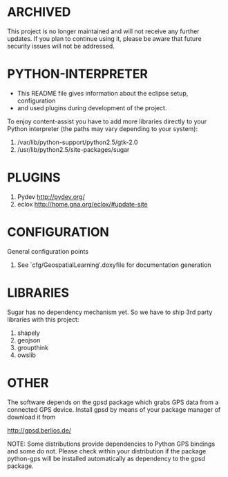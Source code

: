 # ARCHIVED

This project is no longer maintained and will not receive any further updates. If you plan to continue using it, please be aware that future security issues will not be addressed.


PYTHON-INTERPRETER
==================

* This README file gives information about the eclipse setup, configuration
* and used plugins during development of the project.

To enjoy content-assist you have to add more libraries directly to your Python
interpreter (the paths may vary depending to your system):

  1) /var/lib/python-support/python2.5/gtk-2.0
  2) /usr/lib/python2.5/site-packages/sugar

PLUGINS
=======

  1) Pydev
   http://pydev.org/
  2) eclox
   http://home.gna.org/eclox/#update-site

 CONFIGURATION
 =============
 General configuration points

  1) See `cfg/GeospatialLearning'.doxyfile for documentation generation

 LIBRARIES
 =========
 Sugar has no dependency mechanism yet. So we have to ship 3rd party libraries
 with this project:

  1) shapely
  2) geojson
  3) groupthink
  4) owslib
 
 OTHER
 =====
 The software depends on the gpsd package which grabs GPS data from a connected
 GPS device. Install gpsd by means of your package manager of download it from
 
   http://gpsd.berlios.de/
   
 NOTE: Some distributions provide dependencies to Python GPS bindings and some
   do not. Please check within your distribution if the package python-gps will
   be installed automatically as dependency to the gpsd package.
   
